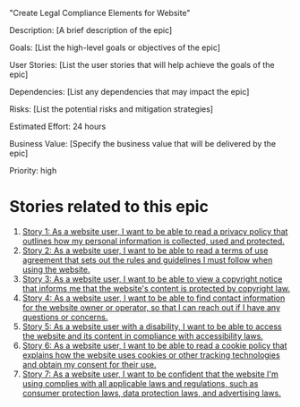 "Create Legal Compliance Elements for Website"

Description: [A brief description of the epic]

Goals: [List the high-level goals or objectives of the epic]

User Stories: [List the user stories that will help achieve the goals of the epic]

Dependencies: [List any dependencies that may impact the epic]

Risks: [List the potential risks and mitigation strategies]

Estimated Effort: 24 hours

Business Value: [Specify the business value that will be delivered by the epic]

Priority: high

# Stories related to this epic
1. [Story 1: As a website user, I want to be able to read a privacy policy that outlines how my personal information 
is collected, used and protected.](stories/story_3.2.1.md)
2. [Story 2: As a website user, I want to be able to read a terms of use agreement that sets out the rules and 
guidelines I must follow when using the website.](stories/story_3.2.2.md)
3. [Story 3: As a website user, I want to be able to view a copyright notice that informs me that the website's content 
is protected by copyright law.](stories/story_3.2.3.md)
4. [Story 4: As a website user, I want to be able to find contact information for the website owner or operator, so 
that I can reach out if I have any questions or concerns.](stories/story_3.2.4.md)
5. [Story 5: As a website user with a disability, I want to be able to access the website and its content in compliance 
with accessibility laws.](stories/story_3.2.5.md)
6. [Story 6: As a website user, I want to be able to read a cookie policy that explains how the website uses cookies or 
other tracking technologies and obtain my consent for their use.](stories/story_3.2.6.md)
7. [Story 7: As a website user, I want to be confident that the website I'm using complies with all applicable laws and 
regulations, such as consumer protection laws, data protection laws, and advertising laws.](stories/story_3.2.7.md)
